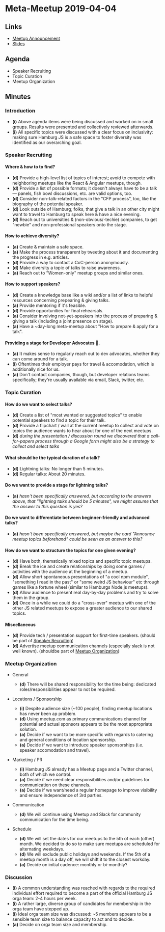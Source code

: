 # Meta-Meetup 2019-04-04

## Links

- [Meetup Announcement](https://www.meetup.com/hamburg-js/events/260039609/)
- [Slides](https://slides.com/dmbch/deck-11-12-ce346abf-6f61-4cbd-9f98-596152b51175-15-17-19-21/)

## Agenda

- Speaker Recruiting
- Topic Curation
- Meetup Organization

## Minutes

### Introduction

- __(i)__ Above agenda items were being discussed and worked on in small groups. Results were presented and collectively reviewed afterwards.
- __(i)__ All specific topics were discussed with a clear focus on inclusivity: making sure Hamburg JS is a safe space to foster diversity was identified as our overarching goal.

### Speaker Recruiting

#### Where & how to to find?

- __(d)__ Provide a high-level list of topics of interest; avoid to compete with neighboring meetups like the React & Angular meetups, though.
- __(d)__ Provide a list of possible formats; it doesn't always have to be a talk — panels, fish bowl discussions, etc. are valid options, too.
- __(d)__ Consider non-talk-related factors in the "CFP process", too, like the biography of the potential speaker.
- __(d)__ Look outside of Hamburg; folks, that give a talk in an other city might want to travel to Hamburg to speak here & have a nice evening.
- __(d)__ Reach out to universities & (non-obvious/-techie) companies, to get "newbie" and non-professional speakers onto the stage.

#### How to achieve diversity?

- __(a)__ Create & maintain a safe space.
- __(a)__ Make the process transparent by tweeting about it and documenting the progress in e.g. articles.
- __(d)__ Provide a way to contact a CoC-person anonymously.
- __(d)__ Make diversity a topic of talks to raise awareness.
- __(a)__ Reach out to "Women-only" meetup groups and similar ones.

#### How to support speakers?

- __(d)__ Create a knowledge base like a wiki and/or a list of links to helpful resources concerning prepearing & giving talks.
- __(a)__ Provide mentoring if it's feasible.
- __(d)__ Provide opportunities for final rehearsals.
- __(a)__ Consider involving not-yet-speakers into the process of preparing & giving a talk (including a joint presence on stage).
- __(a)__ Have a ~day-long meta-meetup about "How to prepare & apply for a talk".

#### Providing a stage for Developer Advocates 🥑.

- __(a)__ It makes sense to regularly reach out to dev advocates, whether they can come around for a talk.
- __(i)__ Oftentimes their employer pays for travel & accomodation, which is additionally nice for us.
- __(a)__ Don't contact companies, though, but developer relations teams specifically; they're usually available via email, Slack, twitter, etc.

### Topic Curation

#### How do we want to select talks?

- __(d)__ Create a list of "most wanted or suggested topics" to enable potential speakers to find a topic for their talk.
- __(d)__ Provide a flipchart / wall at the current meetup to collect and vote on topics the audience wants to hear about for one of the next meetups.
- __(d)__ *during the presentation / discussion round we discovered that a call-for-papers process through a Google form might also be a strategy to collect and select talks*

#### What should be the typical duration of a talk?

- __(d)__ Lightning talks: No longer than 5 minutes.
- __(d)__ Regular talks: About 20 minutes.

#### Do we want to provide a stage for lightning talks?

- __(a)__ *hasn't been specifically answered, but according to the answers above, that "lightning talks should be 5 minutes", we might assume that the answer to this question is yes?*

#### Do we want to differentiate between beginner-friendly and advanced talks?

- __(a)__ *hasn't been specifically answered, but maybe the card "Announce meetup topics beforehand" could be seen as an answer to this?*

#### How do we want to structure the topics for one given evening?

- __(d)__ Have both, thematically mixed topics and specific topic meetups.
- __(d)__ Break the ice and create relationships by doing some games / activities with the audience at the beginning of a meetup.
- __(d)__ Allow short spontaneous presentations of "a cool npm module", "something I read in the past" or "some weird JS behaviour" etc through games like a fortune wheel (similar to Hamburgs Node.js meetups).
- __(d)__ Allow audience to present real day-by-day problems and try to solve them in the group.
- __(d)__ Once in a while we could do a "cross-over" meetup with one of the other JS related meetups to expose a greater audience to our shared topics.

#### Miscellaneous

- __(d)__ Provide tech / presentation support for first-time speakers. (should be part of [Speaker Recruiting](#speaker-recruiting))
- __(d)__ Advertise meetup communication channels (especially slack is not well known). (shouldbe part of [Meetup Organization](#meetup-organization))

### Meetup Organization

- General

  - __(d)__ There will be shared responsibility for the time being: dedicated roles/responsibilities appear to not be required.

- Locations / Sponsorship

  - __(i)__ Despite audience size (~100 people), finding meetup locations has never been ap problem.
  - __(d)__ Using meetup.com as primary communications channel for potential and actual sponsors appears to be the most appropriate solution.
  - __(a)__ Decide if we want to be more specific with regards to catering and general conditions of location sponsorship.
  - __(a)__ Decide if we want to introduce speaker sponsorships (i.e. speaker accomodation and travel).

- Marketing / PR

  - __(i)__ Hamburg JS already has a Meetup page and a Twitter channel, both of which we control.
  - __(a)__ Decide if we need clear responsibilities and/or guidelines for communication on these channels.
  - __(a)__ Decide if we want/need a regular homepage to improve visibility and ensure independence of 3rd parties.

- Communication

  - __(d)__ We will continue using Meetup and Slack for community communication for the time being.

- Schedule
  - __(d)__ We will set the dates for our meetups to the 5th of each (other) month. We decided to do so to make sure meetups are scheduled for alternating weekdays.
  - __(d)__ We will exclude public holidays and weekends. If the 5th of a meetup month is a day off, we will shift it to the closest workday.
  - __(a)__ Decide on initial cadence: monthly or bi-monthly?

### Discussion

- __(i)__ A common understanding was reached with regards to the required individual effort required to become a part of the official Hamburg JS orga team: 2-4 hours per week.
- __(i)__ A rather large, diverse group of candidates for membership in the orga team have stepped up.
- __(i)__ Ideal orga team size was discussed: ~5 members appears to be a sensible team size to balance capacity to act and to decide.
- __(a)__ Decide on orga team size and membership.
